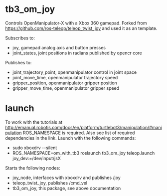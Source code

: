 # tb3_om_joy

Controls OpenManipulator-X with a Xbox 360 gamepad. Forked from https://github.com/ros-teleop/teleop_twist_joy and used it as an template.

Subscribes to:

 - joy, gamepad analog axis and button presses
 - joint_states, joint positions in radians published by opencr core

Publishes to:

 - joint_trajectory_point, openmanipulator control in joint space
 - joint_move_time, openmanipulator trajectory speed
 - gripper_position, openmanipulator gripper position
 - gripper_move_time, openmanipulator gripper speed

# launch

To work with the tutorials at http://emanual.robotis.com/docs/en/platform/turtlebot3/manipulation/#manipulation ROS_NAMESPACE is required. Also see list of required dependencies in the link. Launch with the following commands:

 - sudo xboxdrv --silent
 - ROS_NAMESPACE=om_with_tb3 roslaunch tb3_om_joy teleop.launch joy_dev:=/dev/input/jsX

Starts the following nodes:
 
 - joy_node, interfaces with xboxdrv and publishes /joy
 - teleop_twist_joy, publishes /cmd_vel
 - tb3_om_joy, this package, see above documentation